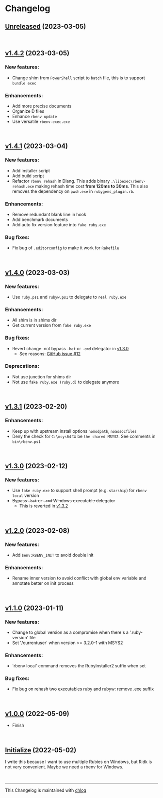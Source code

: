 # Changelog

## [Unreleased](#) (2023-03-05)

<br>

## [v1.4.2](#) (2023-03-05)

### New features:

- Change shim from `PowerShell` script to `batch` file, this is to support `bundle exec`

### Enhancements:

- Add more precise documents
- Organize D files
- Enhance `rbenv update`
- Use versatile `rbenv-exec.exe`

<br>

## [v1.4.1](#) (2023-03-04)

### New features:

- Add installer script
- Add build script
- Refactor `rbenv rehash` in Dlang. This adds binary `.\libexec\rbenv-rehash.exe` making rehash time cost **from 120ms to 30ms**. This also removes the dependency on `pwsh.exe` in `rubygems_plugin.rb`.

### Enhancements:

- Remove redundant blank line in hook
- Add benchmark documents
- Add auto fix version feature into `fake ruby.exe`

### Bug fixes:

- Fix bug of `.editorconfig` to make it work for `Rakefile`

<br>

## [v1.4.0](#) (2023-03-03)

### New features:

- Use `ruby.ps1` and `rubyw.ps1` to delegate to `real ruby.exe`

### Enhancements:

- All shim is in shims dir
- Get current version from `fake ruby.exe`

### Bug fixes:

- Revert change: not bypass `.bat` or `.cmd` delegator in [v1.3.0]()
    - See reasons: [GitHub issue #12](https://github.com/ccmywish/rbenv-for-windows/issues/12)

### Deprecations:

- Not use junction for shims dir
- Not use `fake ruby.exe (ruby.d)` to delegate anymore

<br>

## [v1.3.1](#) (2023-02-20)

### Enhancements:

- Keep up with upstream install options `nomodpath`, `noassocfiles`
- Deny the check for `C:\msys64` to be `the shared MSYS2`. See comments in `bin\rbenv.ps1`

<br>

## [v1.3.0](#) (2023-02-12)

### New features:

- Use `fake ruby.exe` to support shell prompt (e.g. `starship`) for `rbenv local` version
- ~~Bypass `.bat` or `.cmd` Windows executable delegator~~
    - This is reverted in [v1.3.2]()

<br>

## [v1.2.0](#) (2023-02-08)

### New features:

- Add `$env:RBENV_INIT` to avoid double init

### Enhancements:

- Rename inner version to avoid conflict with global env variable and annotate better on init process

<br>

## [v1.1.0](#) (2023-01-11)

### New features:

- Change to global version as a compromise when there's a '.ruby-version' file
- Set '/currentuser' when version >= 3.2.0-1 with MSYS2

### Enhancements:

- 'rbenv local' command removes the RubyInstaller2 suffix when set

### Bug fixes:

- Fix bug on rehash two executables ruby and rubyw: remove .exe suffix

<br>

## [v1.0.0](#) (2022-05-09)

- Finish

<br>

## [Initialize](#) (2022-05-02)

I write this because I want to use multiple Rubies on Windows, but Ridk is not very convenient. Maybe we need a rbenv for Windows.

<br>

<hr>

This Changelog is maintained with [chlog](https://github.com/ccmywish/chlog)

